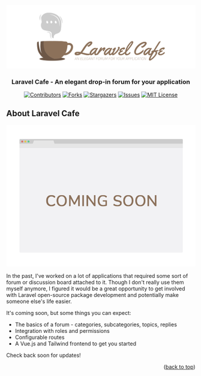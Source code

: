 <div id="top"></div>

<br />
<div align="center">
  <a href="https://github.com/rjp2525/laravel-cafe">
    <img src=".github/laravel-cafe-logo.svg" alt="Logo">
  </a>

  <h3 align="center">Laravel Cafe - An elegant drop-in forum for your application</h3>

[![Contributors][contributors-shield]][contributors-url]
[![Forks][forks-shield]][forks-url]
[![Stargazers][stars-shield]][stars-url]
[![Issues][issues-shield]][issues-url]
[![MIT License][license-shield]][license-url]

</div>

## About Laravel Cafe

![Cafe Screenshot][product-screenshot]

In the past, I've worked on a lot of applications that required some sort of forum or discussion board attached to it. Though I don't really use them myself anymore, I figured it would be a great opportunity to get involved with Laravel open-source package development and potentially make someone else's life easier.

It's coming soon, but some things you can expect:

- The basics of a forum - categories, subcategories, topics, replies
- Integration with roles and permissions
- Configurable routes
- A Vue.js and Tailwind frontend to get you started

Check back soon for updates!

<p align="right">(<a href="#top">back to top</a>)</p>

[contributors-shield]: https://img.shields.io/badge/laravel-8%2B-brightgreen?style=for-the-badge
[contributors-url]: https://github.com/rjp2525/laravel-cafe/graphs/contributors
[forks-shield]: https://img.shields.io/github/forks/rjp2525/laravel-cafe.svg?style=for-the-badge
[forks-url]: https://github.com/rjp2525/laravel-cafe/network/members
[stars-shield]: https://img.shields.io/github/stars/rjp2525/laravel-cafe.svg?style=for-the-badge
[stars-url]: https://github.com/rjp2525/laravel-cafe/stargazers
[issues-shield]: https://img.shields.io/github/issues/rjp2525/laravel-cafe.svg?style=for-the-badge
[issues-url]: https://github.com/rjp2525/laravel-cafe/issues
[license-shield]: https://img.shields.io/github/license/rjp2525/laravel-cafe.svg?style=for-the-badge
[license-url]: https://github.com/rjp2525/laravel-cafe/blob/master/LICENSE.txt
[product-screenshot]: .github/screenshot.png
